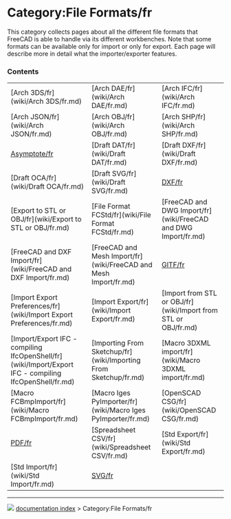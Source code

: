 # Category:File Formats/fr
This category collects pages about all the different file formats that FreeCAD is able to handle via its different workbenches. Note that some formats can be available only for import or only for export. Each page will describe more in detail what the importer/exporter features.

### Contents

|     |     |     |
| --- | --- | --- |
| [Arch 3DS/fr](wiki/Arch 3DS/fr.md) | [Arch DAE/fr](wiki/Arch DAE/fr.md) | [Arch IFC/fr](wiki/Arch IFC/fr.md) |
| [Arch JSON/fr](wiki/Arch JSON/fr.md) | [Arch OBJ/fr](wiki/Arch OBJ/fr.md) | [Arch SHP/fr](wiki/Arch SHP/fr.md) |
| [Asymptote/fr](wiki/Asymptote/fr.md) | [Draft DAT/fr](wiki/Draft DAT/fr.md) | [Draft DXF/fr](wiki/Draft DXF/fr.md) |
| [Draft OCA/fr](wiki/Draft OCA/fr.md) | [Draft SVG/fr](wiki/Draft SVG/fr.md) | [DXF/fr](wiki/DXF/fr.md) |
| [Export to STL or OBJ/fr](wiki/Export to STL or OBJ/fr.md) | [File Format FCStd/fr](wiki/File Format FCStd/fr.md) | [FreeCAD and DWG Import/fr](wiki/FreeCAD and DWG Import/fr.md) |
| [FreeCAD and DXF Import/fr](wiki/FreeCAD and DXF Import/fr.md) | [FreeCAD and Mesh Import/fr](wiki/FreeCAD and Mesh Import/fr.md) | [GlTF/fr](wiki/GlTF/fr.md) |
| [Import Export Preferences/fr](wiki/Import Export Preferences/fr.md) | [Import Export/fr](wiki/Import Export/fr.md) | [Import from STL or OBJ/fr](wiki/Import from STL or OBJ/fr.md) |
| [Import/Export IFC - compiling IfcOpenShell/fr](wiki/Import/Export IFC - compiling IfcOpenShell/fr.md) | [Importing From Sketchup/fr](wiki/Importing From Sketchup/fr.md) | [Macro 3DXML import/fr](wiki/Macro 3DXML import/fr.md) |
| [Macro FCBmpImport/fr](wiki/Macro FCBmpImport/fr.md) | [Macro Iges PyImporter/fr](wiki/Macro Iges PyImporter/fr.md) | [OpenSCAD CSG/fr](wiki/OpenSCAD CSG/fr.md) |
| [PDF/fr](wiki/PDF/fr.md) | [Spreadsheet CSV/fr](wiki/Spreadsheet CSV/fr.md) | [Std Export/fr](wiki/Std Export/fr.md) |
| [Std Import/fr](wiki/Std Import/fr.md) | [SVG/fr](wiki/SVG/fr.md) |



---
![](images/Right_arrow.png) [documentation index](../README.md) > Category:File Formats/fr
